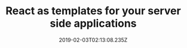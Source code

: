 ---
title: React as templates for your server side applications
date: '2019-02-03T02:13:08.235Z'
published: false
tags: ['JS Nuggets']
---